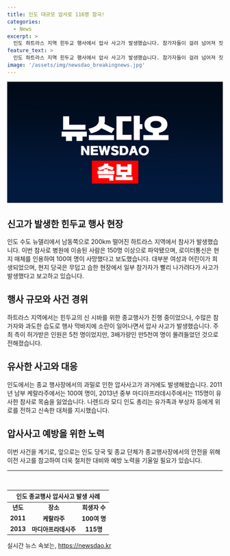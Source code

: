 ```yaml
---
title: 인도 대규모 압사로 116명 참극!
categories:
  - News
excerpt: >
  인도 하트라스 지역 힌두교 행사에서 압사 사고가 발생했습니다. 참가자들이 걸려 넘어져 짓밟혀 죽거나 병원으로 이송되었는데, 사망자는 100여 명으로 추정됩니다. 주로 여성과 어린이들이 희생되었으며, 과밀로 발생한 사고로 인해 현지 당국은 신속 대처에 나섰습니다. 인도에서는 종교 행사장 압사 사고가 끊임없이 발생하고 있으며, 이번 사건으로 인해 다시 한번 안타까운 사고가 발생했습니다.
feature_text: >
  인도 하트라스 지역 힌두교 행사에서 압사 사고가 발생했습니다. 참가자들이 걸려 넘어져 짓밟혀 죽거나 병원으로 이송되었는데, 사망자는 100여 명으로 추정됩니다. 주로 여성과 어린이들이 희생되었으며, 과밀로 발생한 사고로 인해 현지 당국은 신속 대처에 나섰습니다. 인도에서는 종교 행사장 압사 사고가 끊임없이 발생하고 있으며, 이번 사건으로 인해 다시 한번 안타까운 사고가 발생했습니다.
image: '/assets/img/newsdao_breakingnews.jpg'
---
```


<p><img src="/assets/img/newsdao_breakingnews.jpg" alt="pcversion 속보" /></p>

<h2 data-ke-size="size26">신고가 발생한 힌두교 행사 현장</h2>

<p data-ke-size="size16">인도 수도 뉴델리에서 남동쪽으로 200km 떨어진 하트라스 지역에서 참사가 발생했습니다. 이번 참사로 병원에 이송된 사람은 150명 이상으로 파악됐으며, 로이터통신은 현지 매체를 인용하여 100여 명이 사망했다고 보도했습니다. 대부분 여성과 어린이가 희생되었으며, 현지 당국은 무덥고 습한 현장에서 일부 참가자가 빨리 나가려다가 사고가 발생했다고 보고하고 있습니다.</p>

<h2 data-ke-size="size26">행사 규모와 사건 경위</h2>

<p data-ke-size="size16">하트라스 지역에서는 힌두교의 신 시바를 위한 종교행사가 진행 중이었으나, 수많은 참가자와 과도한 습도로 행사 막바지에 소란이 일어나면서 압사 사고가 발생했습니다. 주최 측이 허가받은 인원은 5천 명이었지만, 3배가량인 만5천여 명이 몰려들었던 것으로 전해졌습니다.</p>

<h2 data-ke-size="size26">유사한 사고와 대응</h2>

<p data-ke-size="size16">인도에서는 종교 행사장에서의 과밀로 인한 압사사고가 과거에도 발생해왔습니다. 2011년 남부 케랄라주에서는 100여 명이, 2013년 중부 마디아프라데시주에서는 115명이 유사한 참사로 목숨을 잃었습니다. 나렌드라 모디 인도 총리는 유가족과 부상자 등에게 위로를 전하고 신속한 대처를 지시했습니다.</p>

<h2 data-ke-size="size26">압사사고 예방을 위한 노력</h2>

<p data-ke-size="size16">이번 사건을 계기로, 앞으로는 인도 당국 및 종교 단체가 종교행사장에서의 안전을 위해 이전 사고를 참고하여 더욱 철저한 대비와 예방 노력을 기울일 필요가 있습니다.</p>

<hr>

<p data-ke-size="size16">&nbsp;</p>

<table>
<thead>
<tr>
<th colspan="3" style="text-align: center;">인도 종교행사 압사사고 발생 사례</th>
</tr>
</thead>
<tbody>
<tr>
<td style="text-align: center; height: 17px;"><b>년도</b></td>
<td style="text-align: center; height: 17px;"><b>장소</b></td>
<td style="text-align: center; height: 17px;"><b>희생자 수</b></td>
</tr>
<tr>
<td style="text-align: center; height: 17px;"><b>2011</b></td>
<td style="text-align: center; height: 17px;"><b>케랄라주</b></td>
<td style="text-align: center; height: 17px;"><b>100여 명</b></td>
</tr>
<tr>
<td style="text-align: center; height: 17px;"><b>2013</b></td>
<td style="text-align: center; height: 17px;"><b>마디아프라데시주</b></td>
<td style="text-align: center; height: 17px;"><b>115명</b></td>
</tr>
</tbody>
</table>
실시간 뉴스 속보는, <a href="https://newsdao.kr" rel="dofollow">https://newsdao.kr</a>


